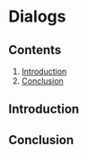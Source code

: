 # Dialogs

## Contents

1. [Introduction](#introduction)
2. [Conclusion](#conclusion)

<a name="introduction"></a>
## Introduction

<a name="conclusion"></a>
## Conclusion
